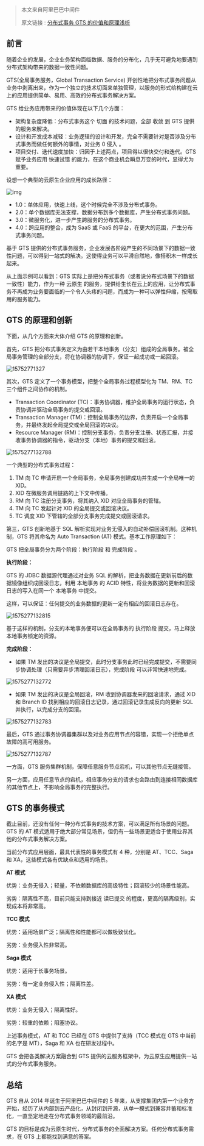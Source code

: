 

>本文来自阿里巴巴中间件
>
>原文链接 : [分布式事务 GTS 的价值和原理浅析](https://mp.weixin.qq.com/s/po8gWGrvU63hbDphzV10Iw)

## 前言

随着企业的发展，企业业务架构面临数据、服务的分布化，几乎无可避免地要遇到分布式架构带来的数据一致性问题。



GTS(全局事务服务，Global Transaction Service) 开创性地把分布式事务问题从业务中剥离出来，作为一个独立的技术切面来单独管理，以服务的形式给构建在云上的应用提供简单、易用、高效的分布式事务解决方案。



GTS 给业务应用带来的价值体现在以下几个方面：



- 架构复杂度降低：分布式事务这个 切面 的技术问题，全部 收敛 到 GTS 提供的服务来解决。
- 设计和开发成本减轻：业务逻辑的设计和开发，完全不需要针对是否涉及分布式事务而做任何额外的事情，对业务 0 侵入 。
- 项目交付、迭代速度加快：归因于上述两点，项目得以很快交付和迭代。GTS 赋予业务应用 快速试错 的能力，在这个商业机会瞬息万变的时代，显得尤为重要。



设想一个典型的云原生企业应用的成长路径：



![img](http://img.blog.ztgreat.cn/document/transaction/1575277132759.webp)



- 1.0：单体应用，快速上线，这个时候完全不涉及分布式事务。
- 2.0：单个数据库无法支撑，数据分布到多个数据库，产生分布式事务问题。
- 3.0：微服务化，进一步产生跨服务的分布式事务。
- 4.0：跨应用的整合，成为 SaaS 或 FaaS 的平台，在更大的范围，产生分布式事务问题。



基于 GTS 提供的分布式事务服务，企业发展各阶段产生的不同场景下的数据一致性问题，可以得到一站式的解决。这使得业务可以平滑自然地，像搭积木一样成长起来。



从上面示例可以看到：GTS 实际上是把分布式事务（或者说分布式场景下的数据一致性）能力，作为一种 云原生 的服务，提供给生长在云上的应用，让分布式事务不再成为业务要面临的一个令人头疼的问题，而成为一种可以弹性伸缩，按需取用的服务能力。





## **GTS 的原理和创新**



下面，从几个方面来大体介绍 GTS 的原理和创新。



首先，GTS 把分布式事务定义为由若干本地事务（分支）组成的全局事务。被全局事务管理的全部分支，将在协调器的协调下，保证一起成功或一起回滚。



![15752771327](http://img.blog.ztgreat.cn/document/transaction/15752771327.webp)



其次，GTS 定义了一个事务模型，把整个全局事务过程模型化为 TM、RM、TC 三个组件之间协作的机制。



- Transaction Coordinator (TC)：事务协调器，维护全局事务的运行状态，负责协调并驱动全局事务的提交或回滚。
- Transaction Manager (TM)：控制全局事务的边界，负责开启一个全局事务，并最终发起全局提交或全局回滚的决议。
- Resource Manager (RM)：控制分支事务，负责分支注册、状态汇报，并接收事务协调器的指令，驱动分支（本地）事务的提交和回滚。



![1575277132788](http://img.blog.ztgreat.cn/document/transaction/1575277132788.webp)



一个典型的分布式事务过程：



1. TM 向 TC 申请开启一个全局事务，全局事务创建成功并生成一个全局唯一的 XID。
2. XID 在微服务调用链路的上下文中传播。
3. RM 向 TC 注册分支事务，将其纳入 XID 对应全局事务的管辖。
4. TM 向 TC 发起针对 XID 的全局提交或回滚决议。
5. TC 调度 XID 下管辖的全部分支事务完成提交或回滚请求。



第三，GTS 创新地基于 SQL 解析实现对业务无侵入的自动补偿回滚机制。这种机制，GTS 将其命名为 Auto Transaction (AT) 模式。基本工作原理如下：



GTS 把全局事务分为两个阶段：执行阶段 和 完成阶段 。



**执行阶段：**



GTS 的 JDBC 数据源代理通过对业务 SQL 的解析，把业务数据在更新前后的数据镜像组织成回滚日志，利用 本地事务 的 ACID 特性，将业务数据的更新和回滚日志的写入在同一个 本地事务 中提交。



这样，可以保证：任何提交的业务数据的更新一定有相应的回滚日志存在。



![1575277132815](http://img.blog.ztgreat.cn/document/transaction/1575277132815.webp)



基于这样的机制，分支的本地事务便可以在全局事务的 执行阶段 提交，马上释放本地事务锁定的资源。



**完成阶段：**



- 如果 TM 发出的决议是全局提交，此时分支事务此时已经完成提交，不需要同步协调处理（只需要异步清理回滚日志），完成阶段 可以非常快速地完成。

![1575277132772](http://img.blog.ztgreat.cn/document/transaction/1575277132772.webp)





- 如果 TM 发出的决议是全局回滚，RM 收到协调器发来的回滚请求，通过 XID 和 Branch ID 找到相应的回滚日志记录，通过回滚记录生成反向的更新 SQL 并执行，以完成分支的回滚。

![1575277132783](http://img.blog.ztgreat.cn/document/transaction/1575277132783.webp)



最后，GTS 通过事务协调器集群以及对业务应用节点的容错，实现一个拒绝单点故障的高可用服务。

![1575277132787](http://img.blog.ztgreat.cn/document/transaction/1575277132787.webp)





一方面，GTS 服务集群机制，保障任意服务节点宕机，可以其他节点无缝接管。

另一方面，应用任意节点的宕机，相应事务分支的请求也会路由到连接相同数据库的其他节点上，不影响全局事务的完整执行。





## **GTS 的事务模式**



截止目前，还没有任何一种分布式事务的技术方案，可以满足所有场景的问题。GTS 的 AT 模式适用于绝大部分常见场景，但仍有一些场景更适合于使用业界其他的分布式事务解决方案。



当前分布式应用层面，最具代表性的事务模式有 4 种，分别是 AT、TCC、Saga 和 XA，这些模式各有优缺点和适用的场景。



**AT 模式**



优势：业务无侵入；轻量，不依赖数据库的高级特性；回滚较少的场景性能高。

劣势：隔离性不高，目前只能支持到接近 读已提交 的程度，更高的隔离级别，实现成本将非常高。



**TCC 模式**



优势：适用场景广泛；隔离性和性能都可以做极致优化。

劣势：业务侵入性非常高。



**Saga 模式**



优势：适用于长事务场景。

劣势：有一定业务侵入性；隔离性差。



**XA 模式**



优势：业务无侵入；隔离性好。

劣势：较重的依赖；阻塞协议。



上述事务模式，AT 和 TCC 已经在 GTS 中提供了支持（TCC 模式在 GTS 中当前的名字是 MT），Saga 和 XA 也在研发过程中。

GTS 会把各类解决方案融合到 GTS 提供的云服务框架中，为云原生应用提供一站式的分布式事务服务。



## 总结

GTS 自从 2014 年诞生于阿里巴巴中间件的 5 年来，从支撑集团内第一个业务方开始，经历了从内部到云产品化，从封闭到开源，从单一模式到兼容并蓄和标准化，一直坚定地走在分布式事务领域的最前沿。



GTS 的目标是成为云原生时代，分布式事务的全面解决方案。任何分布式事务需求，在 GTS 上都能找到满意的答案。